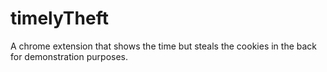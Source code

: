 # timelyTheft
A chrome extension that shows the time but steals the cookies in the back for demonstration purposes.
